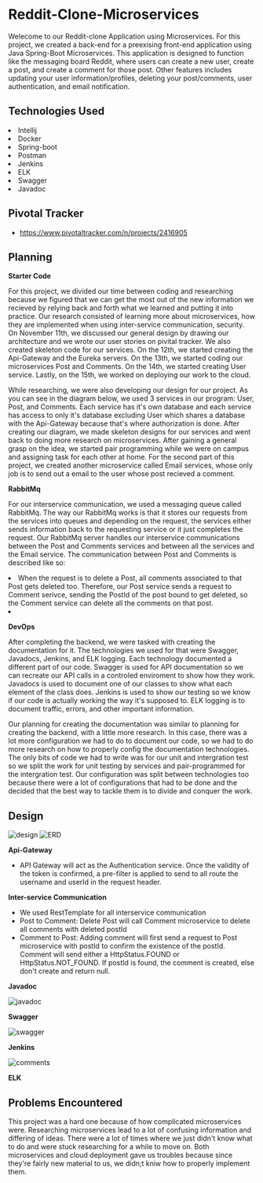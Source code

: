 # Reddit-Clone-Microservices
 Welecome to our Reddit-clone Application using Microservices. For this project, we created a back-end for a preexising front-end application using Java Spring-Boot Microservices. This application is designed to function like the messaging board Reddit, where users can create a new user, create a post, and create a comment for those post. Other features includes updating your user information/profiles, deleting your post/comments, user authentication, and email notification. 

## Technologies Used
<li>
  Intellij
<li>
  Docker
<li>  
  Spring-boot
 <li> 
  Postman
 <li>
   Jenkins
  <li>
    ELK
  <li>
    Swagger
  <li>
    Javadoc
     

## Pivotal Tracker
- https://www.pivotaltracker.com/n/projects/2416905

## Planning
   
**Starter Code**
   
   For this project, we divided our time between coding and researching because we figured that we can get the most out of the new information we recieved by relying back and forth what we learned and putting it into practice. Our research consisted of learning more about microservices, how they are implemented when using inter-service communication, security. On November 11th, we discussed our general design by drawing our architecture and we wrote our user stories on pivital tracker. We also created skeleton code for our services. On the 12th, we started creating the Api-Gateway and the Eureka servers. On the 13th, we started coding our microservices Post and Comments. On the 14th, we started creating User service. Lastly, on the 15th, we worked on deploying our work to the cloud. 
  
  While researching, we were also developing our design for our project. As you can see in the diagram below, we used 3 services in our program: User, Post, and Comments. Each service has it's own database and each service has access to only it's database excluding User which shares a database with the Api-Gateway because that's where authorization is done. After creating our diagram, we made skeleton designs for our services and went back to doing more research on microservices. After gaining a general grasp on the idea, we started pair programming while we were on campus and assigning task for each other at home. For the second part of this project, we created another microservice called Email services, whose only job is to send out a email to the user whose post recieved a comment.
  
 **RabbitMq**
   
   For our interservice communication, we used a messaging queue called RabbitMq. The way our RabbitMq works is that it stores our requests from the services into queues and depending on the request, the services either sends information back to the requesting service or it just completes the request. Our RabbitMq server handles our interservice communications between the Post and Comments services and between all the services and the Email service. The communication between Post and Comments is described like so: 
    <li>
       When the request is to delete a Post, all comments associated to that Post gets deleted too. Therefore, our Post service sends a request to Comment serivce, sending the PostId of the post bound to get deleted, so the Comment service can delete all the comments on that post.
    <li>
       
  
**DevOps**
  
  After completing the backend, we were tasked with creating the documentation for it. The technologies we used for that were Swagger, Javadocs, Jenkins, and ELK logging. Each technology documented a different part of our code. Swagger is used for API documentation so we can recreate our API calls in a controled enviroment to show how they work. Javadocs is used to document one of our classes to show what each element of the class does. Jenkins is used to show our testing so we know if our code is actually working the way it's supposed to. ELK logging is to document traffic, errors, and other important information.
  
  Our planning for creating the documentation was similar to planning for creating the backend, with a little more research. In this case, there was a lot more configuration we had to do to document our code, so we had to do more research on how to properly config the documentation technologies. The only bits of code we had to write was for our unit and intergration test so we split the work for unit testing by services and pair-programmed for the intergration test. Our configuration was split between technologies too because there were a lot of configurations that had to be done and the decided that the best way to tackle them is to divide and conquer the work. 


## Design
![design](images/design2.PNG) ![ERD](images/Basic%20Database%20ER%20Diagram%20(Crow's%20Foot).png)

**Api-Gateway**
- API Gateway will act as the Authentication service. Once the validity of the token is confirmed, a pre-filter is applied to send to all route the username and userId in the request header.

**Inter-service Communication**
- We used RestTemplate for all interservice communication
- Post to Comment: Delete Post will call Comment microservice to delete all comments with deleted postId
- Comment to Post: Adding comment will first send a request to Post microservice with postId to confirm the existence of the postId. Comment will send either a HttpStatus.FOUND or HttpStatus.NOT_FOUND. If postId is found, the comment is created, else don't create and return null.

**Javadoc**

![javadoc](images/javadoc.PNG)
  

**Swagger**

![swagger](images/swagger.PNG)

**Jenkins**

![comments](images/Screenshot%20from%202019-12-01%2017-36-04.png)

**ELK**


## Problems Encountered
  This project was a hard one because of how complicated microservices were. Researching microservices lead to a lot of confusing information and differing of ideas. There were a lot of times where we just didn't know what to do and were stuck researching for a while to move on. Both microservices and cloud deployment gave us troubles because since they're fairly new material to us, we didn;t kniw how to properly implement them.
